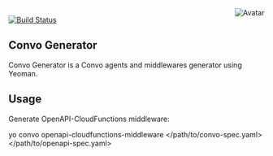 <img align="right" src="https://raw.github.com/cliffano/convo-generator/master/avatar.jpg" alt="Avatar"/>

[![Build Status](https://img.shields.io/travis/cliffano/convo-generator.svg)](http://travis-ci.org/cliffano/convo-generator)

Convo Generator
---------------

Convo Generator is a Convo agents and middlewares generator using Yeoman.

Usage
-----

Generate OpenAPI-CloudFunctions middleware:

  yo convo openapi-cloudfunctions-middleware </path/to/convo-spec.yaml> </path/to/openapi-spec.yaml>

